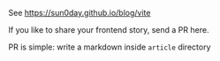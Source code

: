 See https://sun0day.github.io/blog/vite

If you like to share your frontend story, send a PR here.

PR is simple: write a markdown inside `article` directory